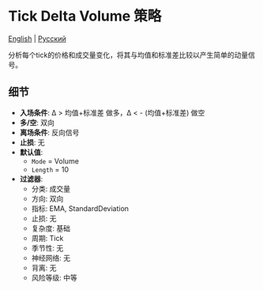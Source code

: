 # Tick Delta Volume 策略
[English](README.md) | [Русский](README_ru.md)

分析每个tick的价格和成交量变化，将其与均值和标准差比较以产生简单的动量信号。

## 细节

- **入场条件**: Δ > 均值+标准差 做多，Δ < - (均值+标准差) 做空
- **多/空**: 双向
- **离场条件**: 反向信号
- **止损**: 无
- **默认值**:
  - `Mode` = Volume
  - `Length` = 10
- **过滤器**:
  - 分类: 成交量
  - 方向: 双向
  - 指标: EMA, StandardDeviation
  - 止损: 无
  - 复杂度: 基础
  - 周期: Tick
  - 季节性: 无
  - 神经网络: 无
  - 背离: 无
  - 风险等级: 中等
